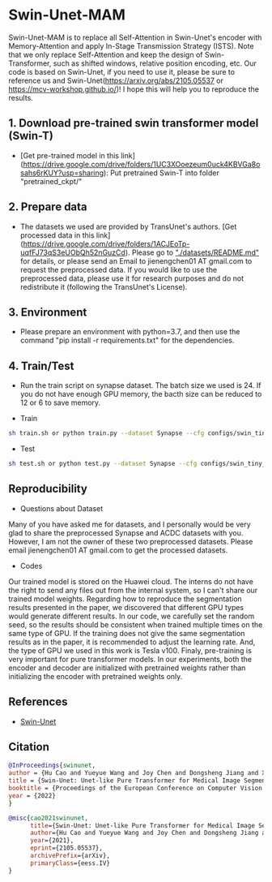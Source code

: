 # Swin-Unet-MAM
Swin-Unet-MAM is to replace all Self-Attention in Swin-Unet's encoder with Memory-Attention and apply In-Stage Transmission Strategy (ISTS). Note that we only replace Self-Attention and keep the design of Swin-Transformer, such as shifted windows, relative position encoding, etc.
Our code is based on Swin-Unet, if you need to use it, please be sure to reference us and Swin-Unet(https://arxiv.org/abs/2105.05537 or https://mcv-workshop.github.io/)!
I hope this will help you to reproduce the results.

## 1. Download pre-trained swin transformer model (Swin-T)
* [Get pre-trained model in this link] (https://drive.google.com/drive/folders/1UC3XOoezeum0uck4KBVGa8osahs6rKUY?usp=sharing): Put pretrained Swin-T into folder "pretrained_ckpt/"

## 2. Prepare data

- The datasets we used are provided by TransUnet's authors. [Get processed data in this link] (https://drive.google.com/drive/folders/1ACJEoTp-uqfFJ73qS3eUObQh52nGuzCd). Please go to ["./datasets/README.md"](datasets/README.md) for details, or please send an Email to jienengchen01 AT gmail.com to request the preprocessed data. If you would like to use the preprocessed data, please use it for research purposes and do not redistribute it (following the TransUnet's License).

## 3. Environment

- Please prepare an environment with python=3.7, and then use the command "pip install -r requirements.txt" for the dependencies.

## 4. Train/Test

- Run the train script on synapse dataset. The batch size we used is 24. If you do not have enough GPU memory, the bacth size can be reduced to 12 or 6 to save memory.

- Train

```bash
sh train.sh or python train.py --dataset Synapse --cfg configs/swin_tiny_patch4_window7_224_lite.yaml --root_path your DATA_DIR --max_epochs 150 --output_dir your OUT_DIR  --img_size 224 --base_lr 0.05 --batch_size 24
```

- Test 

```bash
sh test.sh or python test.py --dataset Synapse --cfg configs/swin_tiny_patch4_window7_224_lite.yaml --is_saveni --volume_path your DATA_DIR --output_dir your OUT_DIR --max_epoch 150 --base_lr 0.05 --img_size 224 --batch_size 24
```

## Reproducibility

- Questions about Dataset

Many of you have asked me for datasets, and I personally would be very glad to share the preprocessed Synapse and ACDC datasets with you. However, I am not the owner of these two preprocessed datasets. Please email jienengchen01 AT gmail.com to get the processed datasets.

- Codes

Our trained model is stored on the Huawei cloud. The interns do not have the right to send any files out from the internal system, so I can't share our trained model weights. Regarding how to reproduce the segmentation results presented in the paper, we discovered that different GPU types would generate different results. In our code, we carefully set the random seed, so the results should be consistent when trained multiple times on the same type of GPU. If the training does not give the same segmentation results as in the paper, it is recommended to adjust the learning rate. And, the type of GPU we used in this work is Tesla v100. Finaly, pre-training is very important for pure transformer models. In our experiments, both the encoder and decoder are initialized with pretrained weights rather than initializing the encoder with pretrained weights only.

## References
* [Swin-Unet](https://github.com/HuCaoFighting/Swin-Unet)

## Citation

```bibtex
@InProceedings{swinunet,
author = {Hu Cao and Yueyue Wang and Joy Chen and Dongsheng Jiang and Xiaopeng Zhang and Qi Tian and Manning Wang},
title = {Swin-Unet: Unet-like Pure Transformer for Medical Image Segmentation},
booktitle = {Proceedings of the European Conference on Computer Vision Workshops(ECCVW)},
year = {2022}
}

@misc{cao2021swinunet,
      title={Swin-Unet: Unet-like Pure Transformer for Medical Image Segmentation}, 
      author={Hu Cao and Yueyue Wang and Joy Chen and Dongsheng Jiang and Xiaopeng Zhang and Qi Tian and Manning Wang},
      year={2021},
      eprint={2105.05537},
      archivePrefix={arXiv},
      primaryClass={eess.IV}
}
```
